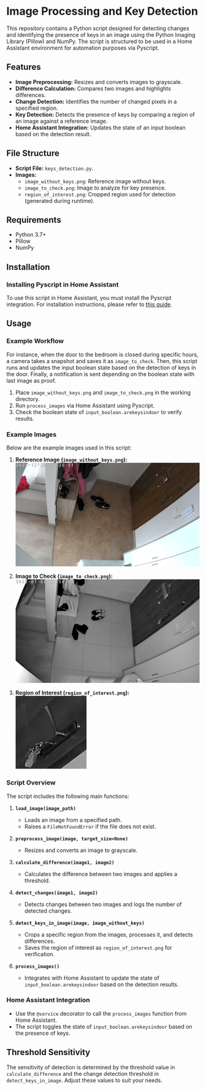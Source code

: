 
# Image Processing and Key Detection

This repository contains a Python script designed for detecting changes and identifying the presence of keys in an image using the Python Imaging Library (Pillow) and NumPy. The script is structured to be used in a Home Assistant environment for automation purposes via Pyscript.

## Features

- **Image Preprocessing:** Resizes and converts images to grayscale.
- **Difference Calculation:** Compares two images and highlights differences.
- **Change Detection:** Identifies the number of changed pixels in a specified region.
- **Key Detection:** Detects the presence of keys by comparing a region of an image against a reference image.
- **Home Assistant Integration:** Updates the state of an input boolean based on the detection result.

## File Structure

- **Script File:** `keys_detection.py`.
- **Images:**
  - `image_without_keys.png`: Reference image without keys.
  - `image_to_check.png`: Image to analyze for key presence.
  - `region_of_interest.png`: Cropped region used for detection (generated during runtime).

## Requirements

- Python 3.7+
- Pillow
- NumPy

## Installation

### Installing Pyscript in Home Assistant

To use this script in Home Assistant, you must install the Pyscript integration. For installation instructions, please refer to [this guide](https://github.com/custom-components/pyscript).

## Usage

### Example Workflow

For instance, when the door to the bedroom is closed during specific hours, a camera takes a snapshot and saves it as `image_to_check`. Then, this script runs and updates the input boolean state based on the detection of keys in the door. Finally, a notification is sent depending on the boolean state with last image as proof.

1. Place `image_without_keys.png` and `image_to_check.png` in the working directory.
2. Run `process_images` via Home Assistant using Pyscript.
3. Check the boolean state of `input_boolean.arekeysindoor` to verify results.

### Example Images

Below are the example images used in this script:

1. **Reference Image (`image_without_keys.png`):**
   ![Image Without Keys](./images/image_without_keys.png)

2. **Image to Check (`image_to_check.png`):**
   ![Image to Check](./images/image_to_check.png)

3. **Region of Interest (`region_of_interest.png`):**
   ![Region of Interest](./images/region_of_interest.png)

### Script Overview

The script includes the following main functions:

1. **`load_image(image_path)`**
   - Loads an image from a specified path.
   - Raises a `FileNotFoundError` if the file does not exist.

2. **`preprocess_image(image, target_size=None)`**
   - Resizes and converts an image to grayscale.

3. **`calculate_difference(image1, image2)`**
   - Calculates the difference between two images and applies a threshold.

4. **`detect_changes(image1, image2)`**
   - Detects changes between two images and logs the number of detected changes.

5. **`detect_keys_in_image(image, image_without_keys)`**
   - Crops a specific region from the images, processes it, and detects differences.
   - Saves the region of interest as `region_of_interest.png` for verification.

6. **`process_images()`**
   - Integrates with Home Assistant to update the state of `input_boolean.arekeysindoor` based on the detection results.

### Home Assistant Integration

- Use the `@service` decorator to call the `process_images` function from Home Assistant.
- The script toggles the state of `input_boolean.arekeysindoor` based on the presence of keys.

## Threshold Sensitivity

The sensitivity of detection is determined by the threshold value in `calculate_difference` and the change detection threshold in `detect_keys_in_image`. Adjust these values to suit your needs.

